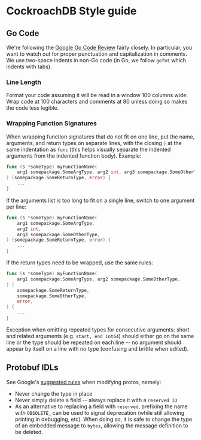 # CockroachDB Style guide

## Go Code
We're following the
[Google Go Code Review](https://code.google.com/p/go-wiki/wiki/CodeReviewComments)
fairly closely. In particular, you want to watch out for proper
punctuation and capitalization in comments. We use two-space indents
in non-Go code (in Go, we follow `gofmt` which indents with
tabs).

### Line Length
Format your code assuming it will be read in a window 100 columns wide.
Wrap code at 100 characters and comments at 80 unless doing so makes the
code less legible.

### Wrapping Function Signatures
When wrapping function signatures that do not fit on one line,
put the name, arguments, and return types on separate lines, with the closing `)`
at the same indentation as `func` (this helps visually separate the indented
arguments from the indented function body). Example:
```go
func (s *someType) myFunctionName(
    arg1 somepackage.SomeArgType, arg2 int, arg3 somepackage.SomeOtherType,
) (somepackage.SomeReturnType, error) {
    ...
}
```

If the arguments list is too long to fit on a single line, switch to one
argument per line:
```go
func (s *someType) myFunctionName(
    arg1 somepackage.SomeArgType,
    arg2 int,
    arg3 somepackage.SomeOtherType,
) (somepackage.SomeReturnType, error) {
    ...
}
```

If the return types need to be wrapped, use the same rules:
```go
func (s *someType) myFunctionName(
    arg1 somepackage.SomeArgType, arg2 somepackage.SomeOtherType,
) (
    somepackage.SomeReturnType,
    somepackage.SomeOtherType,
    error,
) {
    ...
}
```

Exception when omitting repeated types for consecutive arguments:
short and related arguments (e.g. `start, end int64`) should either go on the same line
or the type should be repeated on each line -- no argument should appear by itself
on a line with no type (confusing and brittle when edited).

## Protobuf IDLs
See Google's [suggested rules](https://developers.google.com/protocol-buffers/docs/proto#updating)
when modifying protos, namely:
  * Never change the type in place
  * Never simply delete a field -- always replace it with a `reserved ID`
  * As an alternative to replacing a field with `reserved`, prefixing the name with `OBSOLETE_`
  can be used to signal deprecation (while still allowing printing in debugging, etc).
  When doing so, it is safe to change the type of an embedded message to `bytes`,
  allowing the message definition to be deleted.
